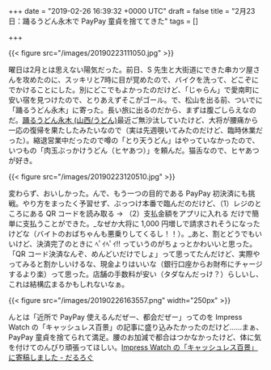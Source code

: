 
+++
date = "2019-02-26 16:39:32 +0000 UTC"
draft = false
title = "2月23日：踊るうどん永木で PayPay 童貞を捨ててきた"
tags = []

+++


{{< figure src="/images/20190223111050.jpg"  >}}

曜日は2月とは思えない陽気だった。前日、S 先生と大街道にできた串カツ屋さんを攻めたのに、スッキリと7時に目が覚めたので、バイクを洗って、どこぞにでかけることにした。別にどこでもよかったのだけど、「じゃらん」で愛南町に安い宿を見つけたので、とりあえずそこがゴール。で、松山を出る前、ついでに「踊るうどん永木」に寄った。長い旅に出るのだから、まずは腹ごしらえなのだ。[踊るうどん永木 (山西/うどん)](https://tabelog.com/ehime/A3801/A380101/38000210/)最近ご無沙汰していたけど、大将が腰痛から一応の復帰を果たしたみたいなので（実は先週覗いてみたのだけど、臨時休業だった）。縮退営業中だったので噂の「とり天うどん」はやっていなかったので、いつもの「肉玉ぶっかけうどん（ヒヤあつ）」を頼んだ。猫舌なので、ヒヤあつが好き。

{{< figure src="/images/20190223120510.jpg"  >}}

変わらず、おいしかった。んで、もう一つの目的である PayPay 初決済にも挑戦。やり方をまったく予習せず、ぶっつけ本番で臨んだのだけど、（1）レジのところにある QR コードを読み取る → （2）支払金額をアプリに入れる だけで簡単に支払うことができた。_なぜか大将に 1,000 円増しで請求されそうになったけどな（バイトのおばちゃんも悪乗りしてくるし！！）。_あと、割とどうでもいいけど、決済完了のときに ﾍﾟｲﾍﾟｲ!! っていうのがちょっとかわいいと思った。「QR コード決済なんぞ、めんどいだけでしょ」って思ってたんだけど、実際やってみると割かしいけるな、現金よりはいいな（銀行口座からお財布にチャージするより楽）って思った。店舗の手数料が安い（タダなんだっけ？）らしいし、これは結構広まるかもしれないなぁ。

{{< figure src="/images/20190226163557.png" width="250px" >}}

んとは「近所で PayPay 使えるんだぜー、都会だぜー」ってのを Impress Watch の「キャッシュレス百景」の記事に盛り込みたかったのだけど……まぁ、PayPay 童貞を捨てられて満足。腰のお加減で都合はつかなかったけど、体に気を付けてのんびり頑張ってほしい。[Impress Watch の「キャッシュレス百景」に寄稿しました - だるろぐ](https://blog.daruyanagi.jp/entry/2019/02/19/191203)


